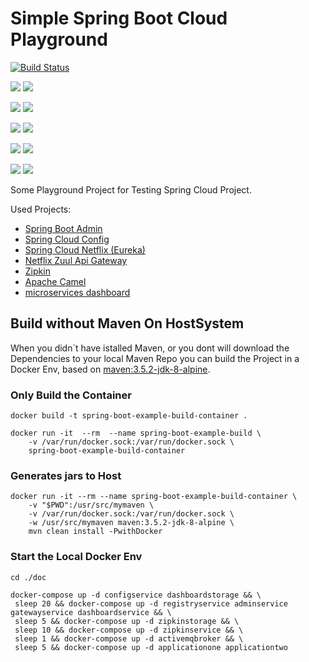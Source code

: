 # Simple Spring Boot Cloud Playground

[![Build Status](https://travis-ci.org/nolte/spring-cloud-playground.svg?branch=master)](https://travis-ci.org/nolte/spring-cloud-playground)

[![](https://images.microbadger.com/badges/image/nolte/spring-boot-example-config-service.svg)](https://microbadger.com/images/nolte/spring-boot-example-config-service "Get your own image badge on microbadger.com")
[![](https://images.microbadger.com/badges/version/nolte/spring-boot-example-config-service.svg)](https://microbadger.com/images/nolte/spring-boot-example-config-service "Get your own version badge on microbadger.com")

[![](https://images.microbadger.com/badges/image/nolte/spring-boot-example-admin-service.svg)](https://microbadger.com/images/nolte/spring-boot-example-admin-service "Get your own image badge on microbadger.com")
[![](https://images.microbadger.com/badges/version/nolte/spring-boot-example-admin-service.svg)](https://microbadger.com/images/nolte/spring-boot-example-admin-service "Get your own version badge on microbadger.com")

[![](https://images.microbadger.com/badges/image/nolte/spring-boot-example-gateway-service.svg)](https://microbadger.com/images/nolte/spring-boot-example-gateway-service "Get your own image badge on microbadger.com")
[![](https://images.microbadger.com/badges/version/nolte/spring-boot-example-gateway-service.svg)](https://microbadger.com/images/nolte/spring-boot-example-gateway-service "Get your own version badge on microbadger.com")

[![](https://images.microbadger.com/badges/image/nolte/spring-boot-example-registry-service.svg)](https://microbadger.com/images/nolte/spring-boot-example-registry-service "Get your own image badge on microbadger.com")
[![](https://images.microbadger.com/badges/version/nolte/spring-boot-example-registry-service.svg)](https://microbadger.com/images/nolte/spring-boot-example-registry-service "Get your own version badge on microbadger.com")

[![](https://images.microbadger.com/badges/image/nolte/spring-boot-example-zipkin-service.svg)](https://microbadger.com/images/nolte/spring-boot-example-zipkin-service "Get your own image badge on microbadger.com")
[![](https://images.microbadger.com/badges/version/nolte/spring-boot-example-zipkin-service.svg)](https://microbadger.com/images/nolte/spring-boot-example-zipkin-service "Get your own version badge on microbadger.com")



 Some Playground Project for Testing Spring Cloud Project. 
 
 Used Projects:
  - [Spring Boot Admin][springbootcloudadmin]
  - [Spring Cloud Config][springbootcloudconfig]
  - [Spring Cloud Netflix (Eureka)][springbootcloudeureka]
  - [Netflix Zuul Api Gateway][netflixzuul]
  - [Zipkin][zipkin]
  - [Apache Camel][springbootapachecamel]  
  - [microservices dashboard][microservicesdashboardserver]


## Build without Maven On HostSystem

 When you didn`t have istalled Maven, or you dont will download the Dependencies to your local Maven Repo you can build the Project in a Docker Env, based on [maven:3.5.2-jdk-8-alpine](https://hub.docker.com/_/maven/).

### Only Build the Container

```
docker build -t spring-boot-example-build-container . 

docker run -it  --rm  --name spring-boot-example-build \
    -v /var/run/docker.sock:/var/run/docker.sock \
    spring-boot-example-build-container 
```


### Generates jars to Host
```
docker run -it --rm --name spring-boot-example-build-container \
    -v "$PWD":/usr/src/mymaven \
    -v /var/run/docker.sock:/var/run/docker.sock \
    -w /usr/src/mymaven maven:3.5.2-jdk-8-alpine \
    mvn clean install -PwithDocker
```
### Start the Local Docker Env

```
cd ./doc

docker-compose up -d configservice dashboardstorage && \
 sleep 20 && docker-compose up -d registryservice adminservice gatewayservice dashboardservice && \
 sleep 5 && docker-compose up -d zipkinstorage && \
 sleep 10 && docker-compose up -d zipkinservice && \
 sleep 1 && docker-compose up -d activemqbroker && \
 sleep 5 && docker-compose up -d applicationone applicationtwo
 
```

[zipkin]: https://zipkin.io/
[microservicesdashboardserver]: https://github.com/ordina-jworks/microservices-dashboard-server
[netflixzuul]:https://github.com/spring-cloud/spring-cloud-netflix  
[springbootcloudadmin]: https://github.com/codecentric/spring-boot-admin
[springbootcloudconfig]: https://cloud.spring.io/spring-cloud-config/
[springbootcloudeureka]: https://cloud.spring.io/spring-cloud-netflix/
[springbootapachecamel]: http://camel.apache.org/spring-boot.html
